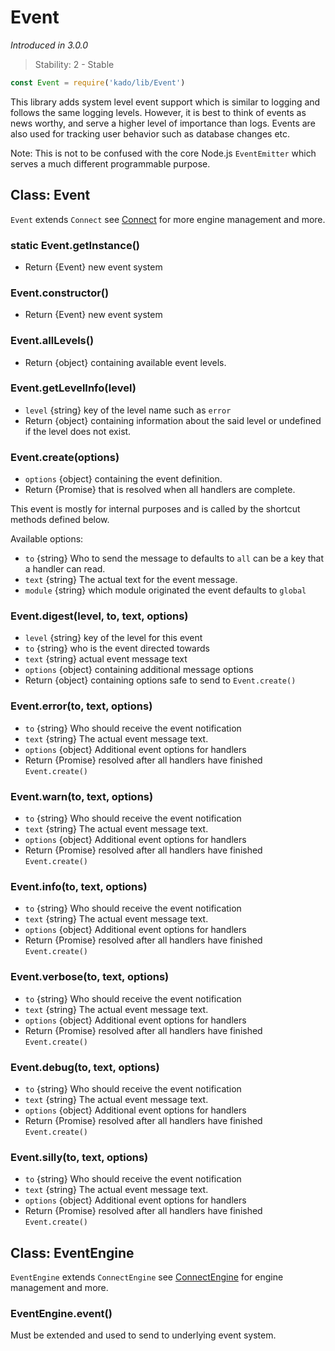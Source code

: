 # Event
*Introduced in 3.0.0*
> Stability: 2 - Stable
```js
const Event = require('kado/lib/Event')
```
This library adds system level event support which is similar to logging
and follows the same logging levels. However, it is best to think of events as
news worthy, and serve a higher level of importance than logs. Events are also
used for tracking user behavior such as database changes etc.

Note: This is not to be confused with the core Node.js `EventEmitter` which
serves a much different programmable purpose.

## Class: Event
`Event` extends `Connect` see [Connect](Connect.md) for more engine
management and more.

### static Event.getInstance()
* Return {Event} new event system

### Event.constructor()
* Return {Event} new event system

### Event.allLevels()
* Return {object} containing available event levels.

### Event.getLevelInfo(level)
* `level` {string} key of the level name such as `error`
* Return {object} containing information about the said level or undefined if
the level does not exist.

### Event.create(options)
* `options` {object} containing the event definition.
* Return {Promise} that is resolved when all handlers are complete.

This event is mostly for internal purposes and is called by the shortcut methods
defined below.

Available options:
* `to` {string} Who to send the message to defaults to `all` can be a key that a
handler can read.
* `text` {string} The actual text for the event message.
* `module` {string} which module originated the event defaults to `global`

### Event.digest(level, to, text, options)
* `level` {string} key of the level for this event
* `to` {string} who is the event directed towards
* `text` {string} actual event message text
* `options` {object} containing additional message options
* Return {object} containing options safe to send to `Event.create()`

### Event.error(to, text, options)
* `to` {string} Who should receive the event notification
* `text` {string} The actual event message text.
* `options` {object} Additional event options for handlers
* Return {Promise} resolved after all handlers have finished `Event.create()`

### Event.warn(to, text, options)
* `to` {string} Who should receive the event notification
* `text` {string} The actual event message text.
* `options` {object} Additional event options for handlers
* Return {Promise} resolved after all handlers have finished `Event.create()`

### Event.info(to, text, options)
* `to` {string} Who should receive the event notification
* `text` {string} The actual event message text.
* `options` {object} Additional event options for handlers
* Return {Promise} resolved after all handlers have finished `Event.create()`

### Event.verbose(to, text, options)
* `to` {string} Who should receive the event notification
* `text` {string} The actual event message text.
* `options` {object} Additional event options for handlers
* Return {Promise} resolved after all handlers have finished `Event.create()`

### Event.debug(to, text, options)
* `to` {string} Who should receive the event notification
* `text` {string} The actual event message text.
* `options` {object} Additional event options for handlers
* Return {Promise} resolved after all handlers have finished `Event.create()`

### Event.silly(to, text, options)
* `to` {string} Who should receive the event notification
* `text` {string} The actual event message text.
* `options` {object} Additional event options for handlers
* Return {Promise} resolved after all handlers have finished `Event.create()`

## Class: EventEngine
`EventEngine` extends `ConnectEngine` see
[ConnectEngine](Connect.md#class-connectengine) for engine management and more.

### EventEngine.event()
Must be extended and used to send to underlying event system.
